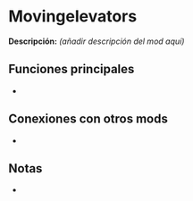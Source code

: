 # Movingelevators

**Descripción:** *(añadir descripción del mod aquí)*

## Funciones principales
- 

## Conexiones con otros mods
- 

## Notas
- 

